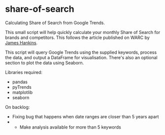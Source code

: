 # share-of-search
Calculating Share of Search from Google Trends. 

This small script will help quickly calculate your monthly Share of Search for brands and competitors. This follows the article published on WARC by [James Hankins](https://twitter.com/JCPHankins). 

This script will query Google Trends using the supplied keywords, process the data, and output a DataFrame for visualisation. There's also an optional section to plot the data using Seaborn.

Libraries required:

- pandas
- pyTrends
- matplotlib
- seaborn

On backlog:
- Fixing bug that happens when date ranges are closer than 5 years apart
- - Make analysis available for more than 5 keywords

